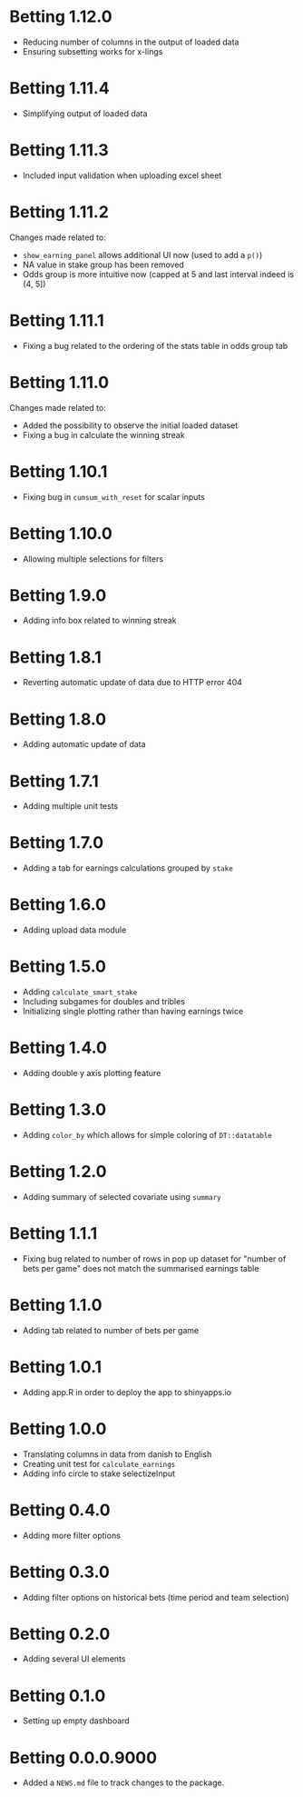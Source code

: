 # Betting 1.12.0

* Reducing number of columns in the output of loaded data
* Ensuring subsetting works for x-lings 

# Betting 1.11.4

* Simplifying output of loaded data

# Betting 1.11.3

* Included input validation when uploading excel sheet

# Betting 1.11.2

Changes made related to:

* `show_earning_panel` allows additional UI now (used to add a `p()`)
* NA value in stake group has been removed
* Odds group is more intuitive now (capped at 5 and last interval indeed is (4, 5])

# Betting 1.11.1

* Fixing a bug related to the ordering of the stats table in odds group tab

# Betting 1.11.0

Changes made related to:

* Added the possibility to observe the initial loaded dataset
* Fixing a bug in calculate the winning streak

# Betting 1.10.1

* Fixing bug in `cumsum_with_reset` for scalar inputs

# Betting 1.10.0

* Allowing multiple selections for filters

# Betting 1.9.0

* Adding info box related to winning streak

# Betting 1.8.1

* Reverting automatic update of data due to HTTP error 404

# Betting 1.8.0

* Adding automatic update of data

# Betting 1.7.1

* Adding multiple unit tests

# Betting 1.7.0

* Adding a tab for earnings calculations grouped by `stake`

# Betting 1.6.0

* Adding upload data module

# Betting 1.5.0

* Adding `calculate_smart_stake`
* Including subgames for doubles and tribles 
* Initializing single plotting rather than having earnings twice

# Betting 1.4.0

* Adding double y axis plotting feature

# Betting 1.3.0

* Adding `color_by` which allows for simple coloring of `DT::datatable`

# Betting 1.2.0

* Adding summary of selected covariate using `summary`

# Betting 1.1.1

* Fixing bug related to number of rows in pop up dataset for "number of bets per game" does not match the summarised earnings table

# Betting 1.1.0

* Adding tab related to number of bets per game

# Betting 1.0.1

* Adding app.R in order to deploy the app to shinyapps.io

# Betting 1.0.0

* Translating columns in data from danish to English
* Creating unit test for `calculate_earnings`
* Adding info circle to stake selectizeInput

# Betting 0.4.0

* Adding more filter options

# Betting 0.3.0

* Adding filter options on historical bets (time period and team selection)

# Betting 0.2.0

* Adding several UI elements

# Betting 0.1.0

* Setting up empty dashboard

# Betting 0.0.0.9000

* Added a `NEWS.md` file to track changes to the package.
